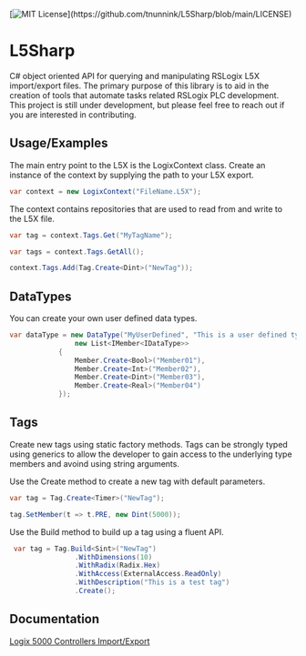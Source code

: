 [![MIT License](https://img.shields.io/apm/l/atomic-design-ui.svg?)](https://github.com/tnunnink/L5Sharp/blob/main/LICENSE)


# L5Sharp

C# object oriented API for querying and manipulating RSLogix L5X import/export files. The primary purpose of this library is to aid in the creation of tools that automate tasks related RSLogix PLC development. This project is still under development, but please feel free to reach out if you are interested in contributing.


## Usage/Examples

The main entry point to the L5X is the LogixContext class. Create an instance of the context by supplying the path to your L5X export.
```c#
var context = new LogixContext("FileName.L5X");
```

The context contains repositories that are used to read from and write to the L5X file.
```c#
var tag = context.Tags.Get("MyTagName");

var tags = context.Tags.GetAll();

context.Tags.Add(Tag.Create<Dint>("NewTag"));
```

## DataTypes
You can create your own user defined data types.
```c#
var dataType = new DataType("MyUserDefined", "This is a user defined type",
                new List<IMember<IDataType>>
            {
                Member.Create<Bool>("Member01"),
                Member.Create<Int>("Member02"),
                Member.Create<Dint>("Member03"),
                Member.Create<Real>("Member04")
            });
```

## Tags
Create new tags using static factory methods. Tags can be strongly typed using generics to allow the developer to gain access to the underlying type members and avoind using string arguments.

Use the Create method to create a new tag with default parameters.
```c#
var tag = Tag.Create<Timer>("NewTag");

tag.SetMember(t => t.PRE, new Dint(5000));
```

Use the Build method to build up a tag using a fluent API.
```c#
 var tag = Tag.Build<Sint>("NewTag")
                .WithDimensions(10)
                .WithRadix(Radix.Hex)
                .WithAccess(ExternalAccess.ReadOnly)
                .WithDescription("This is a test tag")
                .Create();
```


## Documentation

[Logix 5000 Controllers Import/Export](https://literature.rockwellautomation.com/idc/groups/literature/documents/rm/1756-rm084_-en-p.pdf)

